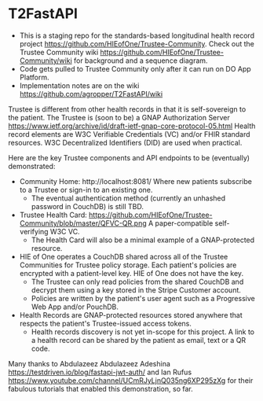 # T2FastAPI
* This is a staging repo for the standards-based longitudinal health record project https://github.com/HIEofOne/Trustee-Community. Check out the Trustee Community wiki https://github.com/HIEofOne/Trustee-Community/wiki for background and a sequence diagram.
* Code gets pulled to Trustee Community only after it can run on DO App Platform.
* Implementation notes are on the wiki https://github.com/agropper/T2FastAPI/wiki

Trustee is different from other health records in that it is self-sovereign to the patient. The Trustee is (soon to be) a GNAP Authorization Server https://www.ietf.org/archive/id/draft-ietf-gnap-core-protocol-05.html Health record elements are W3C Verifiable Credentials (VC) and/or FHIR standard resources. W3C Decentralized Identifiers (DID) are used when practical. 

Here are the key Trustee components and API endpoints to be (eventually) demonstrated:
* Community Home: http://localhost:8081/ Where new patients subscribe to a Trustee or sign-in to an existing one.
  * The eventual authentication method (currently an unhashed password in CouchDB) is still TBD.
* Trustee Health Card: https://github.com/HIEofOne/Trustee-Community/blob/master/QFVC-QR.png A paper-compatible self-verifying W3C VC.
  * The Health Card will also be a minimal example of a GNAP-protected resource.
* HIE of One operates a CouchDB shared across all of the Trustee Communities for Trustee policy storage. Each patient's policies are encrypted with a patient-level key. HIE of One does not have the key.
  * The Trustee can only read policies from the shared CouchDB and decrypt them using a key stored in the Stripe Customer account.
  * Policies are written by the patient's user agent such as a Progressive Web App and/or PouchDB. 
* Health Records are GNAP-protected resources stored anywhere that respects the patient's Trustee-issued access tokens.
  * Health records discovery is not yet in-scope for this project. A link to a health record can be shared by the patient as email, text or a QR code.



Many thanks to Abdulazeez Abdulazeez Adeshina https://testdriven.io/blog/fastapi-jwt-auth/ and Ian Rufus https://www.youtube.com/channel/UCmRJyLjnQ035ng6XP295zXg for their fabulous tutorials that enabled this demonstration, so far.
